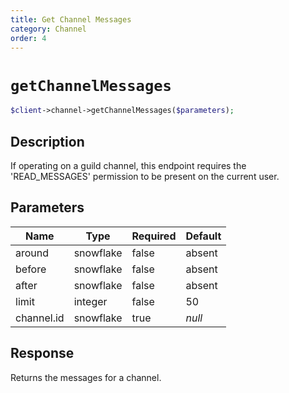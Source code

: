 ```yaml
---
title: Get Channel Messages
category: Channel
order: 4
---
```


# `getChannelMessages`

```php
$client->channel->getChannelMessages($parameters);
```

## Description

If operating on a guild channel, this endpoint requires the &#039;READ_MESSAGES&#039; permission to be present on the current user.

## Parameters


Name | Type | Required | Default
--- | --- | --- | ---
around | snowflake | false | absent
before | snowflake | false | absent
after | snowflake | false | absent
limit | integer | false | 50
channel.id | snowflake | true | *null*

## Response

Returns the messages for a channel.

